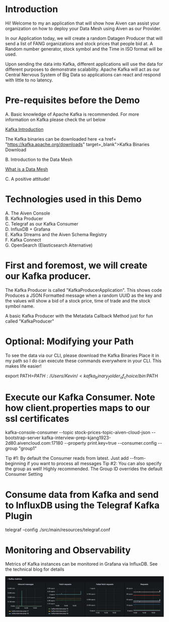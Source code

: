 # Introduction

Hi! Welcome to my an application that will show how Aiven can assist your organization on how
to deploy your Data Mesh using Aiven as our Provider.

In our Application today, we will create a random Datagen Producer that will send a list
of FANG organizations and stock prices that people bid at. A Random number generator, stock symbol
and the Time in ISO format will be used.

Upon sending the data into Kafka, different applications will use the data for different purposes to demonstrate
scalability. Apache Kafka will act as our Central Nervous System of Big Data so applications can react and respond
with little to no latency.

# Pre-requisites before the Demo

A. Basic knowledge of Apache Kafka is recommended. For more information on Kafka please check the url below

<a href="https://kafka.apache.org/" target="_blank">Kafka Introduction</a>

The Kafka binaries can be downloaded here
<a href= "https://kafka.apache.org/downloads" target=_blank">Kafka Binaries Download</a>

B. Introduction to the Data Mesh

<a href="https://developer.confluent.io/learn-kafka/data-mesh/intro/" target="_blank">What is a Data Mesh</a>

C. A positive attitude!

# Technologies used in this Demo

A. The Aiven Console <br />
B. Kafka Producer <br />
C. Telegraf as our Kafka Consumer <br />
D. InfluxDB + Grafana <br />
E. Kafka Streams and the Aiven Schema Registry <br />
F. Kafka Connect <br />
G. OpenSearch (Elasticsearch Alternative) <br />



# First and foremost, we will create our Kafka producer.

The Kafka Producer is called "KafkaProducerApplication". This shows code Produces a JSON Formatted message when a random UUID as the
key and the values will show a bid of a stock price, time of trade and the stock symbol name.

A basic Kafka Producer with the Metadata Callback Method just for fun called "KafkaProducer"


# Optional: Modifying your Path
To see the data via our CLI, please download the Kafka Binaries
Place it in my path so I do can execute these commands everywhere in your CLI. This makes life easier!

export PATH=$PATH:/Users/Kevin/<kafka_binary_folder_of_choice/bin:$PATH


# Execute our Kafka Consumer. Note how client.properties maps to our ssl certificates


kafka-console-consumer --topic stock-prices-topic-aiven-cloud-json --bootstrap-server kafka-interview-prep-kjang1923-2d80.aivencloud.com:17180 --property print.key=true --consumer.config <location of properties file> --group "group1"

Tip #1: By default the Consumer reads from latest. Just add --from-beginning if you want to process all messages
Tip #2: You can also specify the group as well! Highly recommended. The Group ID overrides the default Consumer Setting



# Consume data from Kafka and send to InfluxDB using the Telegraf Kafka Plugin

telegraf -config ./src/main/resources/telegraf.conf

# Monitoring and Observability

Metrics of Kafka instances can be monitored in Grafana via InfluxDB. See the technical blog for details

![Alt text](./images/KafkaMetrics.png?raw=true "Kafka Metrics Sample")




